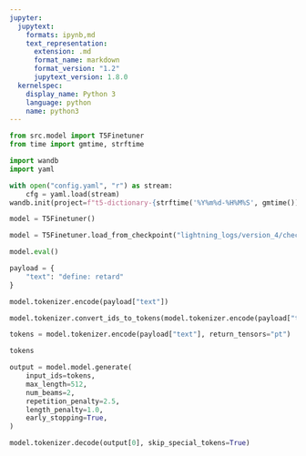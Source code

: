 ```yaml
---
jupyter:
  jupytext:
    formats: ipynb,md
    text_representation:
      extension: .md
      format_name: markdown
      format_version: "1.2"
      jupytext_version: 1.8.0
  kernelspec:
    display_name: Python 3
    language: python
    name: python3
---
```


```python
from src.model import T5Finetuner
from time import gmtime, strftime

import wandb
import yaml
```

```python
with open("config.yaml", "r") as stream:
    cfg = yaml.load(stream)
wandb.init(project=f"t5-dictionary-{strftime('%Y%m%d-%H%M%S', gmtime())}", config=cfg["hyperparameters"])

```

```python
model = T5Finetuner()
```

```python
model = T5Finetuner.load_from_checkpoint("lightning_logs/version_4/checkpoints/epoch=1.ckpt", path_to_dataset="data/dictionary.csv", config=wandb.config)

model.eval()

```

```python
payload = {
    "text": "define: retard"
}
```

```python
model.tokenizer.encode(payload["text"])
```

```python
model.tokenizer.convert_ids_to_tokens(model.tokenizer.encode(payload["text"]))
```

```python
tokens = model.tokenizer.encode(payload["text"], return_tensors="pt")
```

```python
tokens
```

```python
output = model.model.generate(
    input_ids=tokens,
    max_length=512,
    num_beams=2,
    repetition_penalty=2.5,
    length_penalty=1.0,
    early_stopping=True,
)
```

```python
model.tokenizer.decode(output[0], skip_special_tokens=True)
```

```python

```
